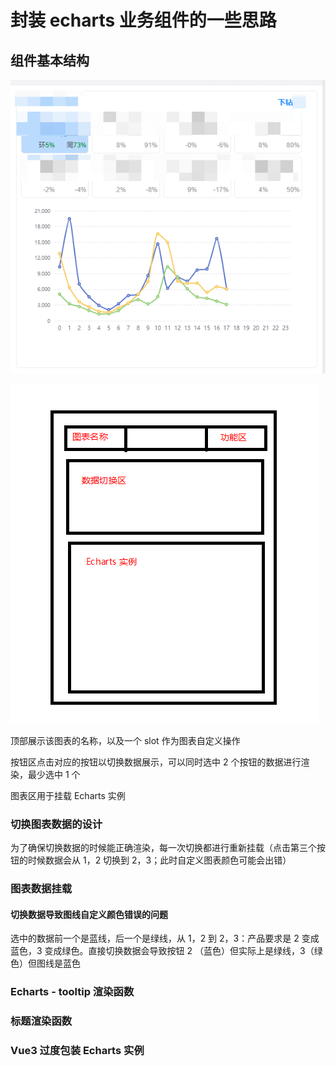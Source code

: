 # 封装 echarts 业务组件的一些思路

## 组件基本结构

![完成图.jpg](https://raw.githubusercontent.com/AaronKwong929/pictures/master/20210618094629.png)

![草图.jpg](https://raw.githubusercontent.com/AaronKwong929/pictures/master/20210618094132.png)

顶部展示该图表的名称，以及一个 slot 作为图表自定义操作

按钮区点击对应的按钮以切换数据展示，可以同时选中 2 个按钮的数据进行渲染，最少选中 1 个

图表区用于挂载 Echarts 实例

### 切换图表数据的设计

为了确保切换数据的时候能正确渲染，每一次切换都进行重新挂载（点击第三个按钮的时候数据会从 1，2 切换到 2，3；此时自定义图表颜色可能会出错）

### 图表数据挂载

#### 切换数据导致图线自定义颜色错误的问题

选中的数据前一个是蓝线，后一个是绿线，从 1，2 到 2，3：产品要求是 2 变成蓝色，3 变成绿色。直接切换数据会导致按钮 2 （蓝色）但实际上是绿线，3（绿色）但图线是蓝色

### Echarts - tooltip 渲染函数

### 标题渲染函数

### Vue3 过度包装 Echarts 实例
